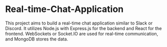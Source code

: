 # Real-time-Chat-Application
This project aims to build a real-time chat application similar to Slack or Discord. It utilizes Node.js with Express.js for the backend and React for the frontend. WebSockets or Socket.IO are used for real-time communication, and MongoDB stores the data.
